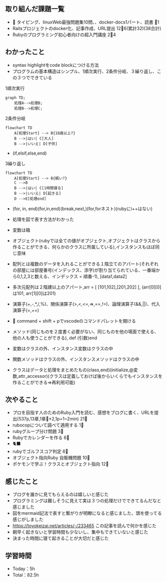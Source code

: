 ## 取り組んだ課題一覧

- :construction: タイピング、linuxWeb最強問題集10問、、docker-docs1パート、読書 :tomato:1
- Railsプロジェクトのdocker化、記事作成、URL提出 12:tomato:6(累計32)(38合計)
- Rubyのプログラミング初心者向けの超入門講座 2:tomato:4

## わかったこと

- syntax highlightをcode blockにつける方法
- プログラムの基本構造はシンプル、1順次実行、2条件分岐、３繰り返し、この３つでできている

1順次実行
```mermaid
graph TD;
    処理A-->処理B;
    処理B-->処理C;
```

2条件分岐
```mermaid
flowchart TD
    A[処理Start] --> B{18歳以上?}
    B -->|はい| C[大人]
    B -->|いいえ| D[子供]
```
- (if,elsif,else,end)

3繰り返し
```mermaid
flowchart TD
    A[処理Start] --> B{眠い?}
    C -->B
    B -->|はい| C[1時間寝る]
    B -->|いいえ| D[起きる]
    D -->E[処理end]
```
- (for, in, end)(for,in,end)(break,next,)(for,forネスト)(rubyにi++はない)

- 処理を図で表す方法がわかった
- 変数は箱
- オブジェクト(rubyでは全ての値がオブジェクト,オブジェクトはクラスから作ることができる、何らかのクラスに所属している),インスタンスもほぼ同じ意味
- 配列とは複数のデータを入れることができる１階立てのアパート(それぞれの部屋には部屋番号(インデックス、添字)が割り当てられている、一番端から0,1,2,3と数える、インデックス = 順番-1), [data1,data2]
- 多次元配列は２階建以上のアパート,arr =  [ [101,102],[201,202] ], (arr[0][0]は101, arr[1][0]は201)
- 演算子(+,-,*,/,%)、関係演算子(>,<,<=,=>,==,!=)、論理演算子(&&,||)、代入演算子(=,+=)
- :wrench: command + shift + pでvscodeのコマンドパレットを開ける
- メソッド(同じものを２度書く必要がない、同じものを他の場面で使える、他の人も使うことができる), def (引数)end
- 変数はクラスの外、インスタンス変数はクラスの中
- 関数メソッドはクラスの外、インスタンスメソッドはクラスの中
- クラスはデータと処理をまとめたもの(class,end)(initialize,@変数,attr_accessor)(クラスは定義しておけば後からいくらでもインスタンスを作ることができる=>再利用可能)


## 次やること

- プロを目指す人のためのRuby入門を読む、感想をブログに書く、URLを提出(537p,13章,1章:tomato:×2,1p=1~2min) 21:tomato:
- rubocopについて調べて適用する 1:tomato:
- rubyグループ分け問題 3:tomato:
- Rubyでカレンダーを作る 6:tomato:
- :black_cat:
- rubyでゴルフスコア判定 6:tomato:
- オブジェクト指向Ruby 自販機問題 10:tomato:
- ポケモンで学ぶ！クラスとオブジェクト指向 12:tomato:

## 感じたこと

- ブログを誰かに見てもらえるのは嬉しいと感じた
- プログラミングは難しそうに見えて実は３つの処理だけでできてるんだなと感じました
- 図をmermaid記法で表すと繋がりが明瞭になると感じました、頭を使ってる感じがしました
- <https://toyokeizai.net/articles/-/233465> この記事を読んで何かを感じた
- 朝早く起きないと学習時間も少ないし、集中もできていないと感じた
- 決まった時間に寝て起きることが大切だと感じた

## 学習時間

- Today：5h
- Total：82.5h
